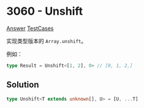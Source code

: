 # 3060 - Unshift

[Answer](https://github.com/lybenson/ts-checker/blob/master/src/3060-easy-unshift/template.ts) [TestCases](https://github.com/lybenson/ts-checker/blob/master/src/3060-easy-unshift/test-cases.ts)

实现类型版本的 `Array.unshift`。

例如：

```typescript
type Result = Unshift<[1, 2], 0> // [0, 1, 2,]
```

## Solution

```ts
type Unshift<T extends unknown[], U> = [U, ...T]
```

